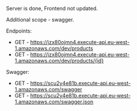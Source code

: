 Server is done, Frontend not updated.

Additional scope - swagger.

Endpoints:
- GET - https://jzx80ojmn4.execute-api.eu-west-1.amazonaws.com/dev/products
- GET - https://jzx80ojmn4.execute-api.eu-west-1.amazonaws.com/dev/products/{id}

Swagger:
- GET - https://scu2y4e81b.execute-api.eu-west-1.amazonaws.com/swagger
- GET - https://scu2y4e81b.execute-api.eu-west-1.amazonaws.com/swagger.json
